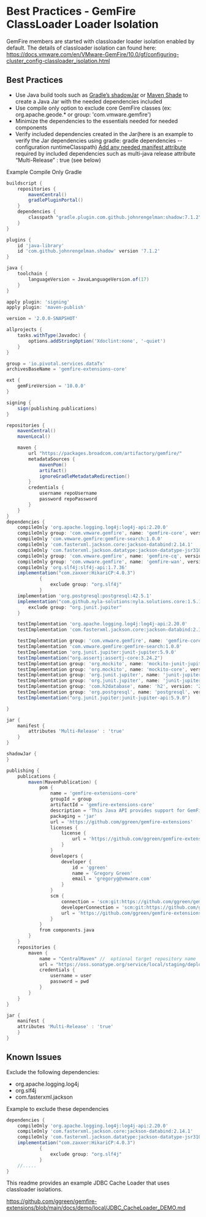 # Best Practices - GemFire ClassLoader Loader Isolation 


GemFire members are started with classloader loader isolation enabled by default. The details of classloader isolation can found here: https://docs.vmware.com/en/VMware-GemFire/10.0/gf/configuring-cluster_config-classloader_isolation.html


## Best Practices

- Use Java build tools such as [Gradle’s shadowJar](https://imperceptiblethoughts.com/shadow/) or [Maven Shade](https://maven.apache.org/plugins/maven-shade-plugin/) to create a Java Jar with the needed dependencies included
- Use compile only option to exclude core GemFire classes (ex: org.apache.geode.* or group: 'com.vmware.gemfire')
- Minimize the dependencies to the essentials needed for needed components
- Verify included dependencies created in the Jar(here is an example to verify the Jar dependencies using gradle: gradle dependencies --configuration runtimeClasspath)
[Add any needed manifest attribute](https://imperceptiblethoughts.com/shadow/configuration/#configuring-the-jar-manifest) required by included dependencies such as multi-java release attribute “Multi-Release” : true (see below)


Example Compile Only Gradle

```groovy
buildscript {
    repositories {
        mavenCentral()
        gradlePluginPortal()
    }
    dependencies {
        classpath "gradle.plugin.com.github.johnrengelman:shadow:7.1.2"
    }
}

plugins {
    id 'java-library'
    id 'com.github.johnrengelman.shadow' version '7.1.2'
}

java {
    toolchain {
        languageVersion = JavaLanguageVersion.of(17)
    }
}

apply plugin: 'signing'
apply plugin: 'maven-publish'

version = '2.0.0-SNAPSHOT'

allprojects {
    tasks.withType(Javadoc) {
        options.addStringOption('Xdoclint:none', '-quiet')
    }
}

group = 'io.pivotal.services.dataTx'
archivesBaseName = 'gemfire-extensions-core'

ext {
    gemFireVersion = '10.0.0'
}

signing {
    sign(publishing.publications)
}

repositories {
    mavenCentral()
    mavenLocal()

    maven {
        url "https://packages.broadcom.com/artifactory/gemfire/"
        metadataSources {
            mavenPom()
            artifact()
            ignoreGradleMetadataRedirection()
        }
        credentials {
            username repoUsername
            password repoPassword
        }
    }
}
dependencies {
    compileOnly 'org.apache.logging.log4j:log4j-api:2.20.0'
    compileOnly group: 'com.vmware.gemfire', name: 'gemfire-core', version: gemFireVersion
    compileOnly 'com.vmware.gemfire:gemfire-search:1.0.0'
    compileOnly 'com.fasterxml.jackson.core:jackson-databind:2.14.1'
    compileOnly 'com.fasterxml.jackson.datatype:jackson-datatype-jsr310:2.14.1'
    compileOnly group: 'com.vmware.gemfire', name: 'gemfire-cq', version: gemFireVersion
    compileOnly group: 'com.vmware.gemfire', name: 'gemfire-wan', version: gemFireVersion
    compileOnly 'org.slf4j:slf4j-api:1.7.36'
    implementation("com.zaxxer:HikariCP:4.0.3")
            {
                exclude group: "org.slf4j"
            }
    implementation 'org.postgresql:postgresql:42.5.1'
    implementation("com.github.nyla-solutions:nyla.solutions.core:1.5.1") {
        exclude group: "org.junit.jupiter"
    }

    testImplementation 'org.apache.logging.log4j:log4j-api:2.20.0'
    testImplementation 'com.fasterxml.jackson.core:jackson-databind:2.15.1'

    testImplementation group: 'com.vmware.gemfire', name: 'gemfire-core', version: gemFireVersion
    testImplementation 'com.vmware.gemfire:gemfire-search:1.0.0'
    testImplementation 'org.junit.jupiter:junit-jupiter:5.9.0'
    testImplementation("org.assertj:assertj-core:3.24.2")
    testImplementation group: 'org.mockito', name: 'mockito-junit-jupiter', version: '4.6.1'
    testImplementation group: 'org.mockito', name: 'mockito-core', version: '4.6.1'
    testImplementation group: 'org.junit.jupiter', name: 'junit-jupiter', version: '5.9.0'
    testImplementation group: 'org.junit.jupiter', name: 'junit-jupiter-engine', version: '5.9.0'
    testImplementation group: 'com.h2database', name: 'h2', version: '2.1.214'
    testImplementation group: 'org.postgresql', name: 'postgresql', version: '42.2.9'
    testImplementation("org.junit.jupiter:junit-jupiter-api:5.9.0")

}

jar {
    manifest {
        attributes 'Multi-Release' : 'true'
    }
}

shadowJar {
}

publishing {
    publications {
        maven(MavenPublication) {
            pom {
                name = 'gemfire-extensions-core'
                groupId = group
                artifactId = 'gemfire-extensions-core'
                description = 'This Java API provides support for GemFire'
                packaging = 'jar'
                url = 'https://github.com/ggreen/gemfire-extensions'
                licenses {
                    license {
                        url = 'https://github.com/ggreen/gemfire-extensions/blob/main/LICENSE'
                    }
                }
                developers {
                    developer {
                        id = 'ggreen'
                        name = 'Gregory Green'
                        email = 'gregoryg@vmware.com'
                    }
                }
                scm {
                    connection = 'scm:git:https://github.com/ggreen/gemfire-extensions.git'
                    developerConnection = 'scm:git:https://github.com/ggreen/gemfire-extensions.git'
                    url = 'https://github.com/ggreen/gemfire-extensions.git'
                }
            }
            from components.java
        }
    }
    repositories {
        maven {
            name = "CentralMaven" //  optional target repository name
            url = "https://oss.sonatype.org/service/local/staging/deploy/maven2/"
            credentials {
                username = user
                password = pwd
            }
        }
    }
}
```

```groovy
jar {
    manifest {
    attributes 'Multi-Release' : 'true'
    }
}
```


## Known Issues

Exclude the following dependencies: 
- org.apache.logging.log4j
- org.slf4j
- com.fasterxml.jackson

Example to exclude these dependencies

```groovy
dependencies {
    compileOnly 'org.apache.logging.log4j:log4j-api:2.20.0'
    compileOnly 'com.fasterxml.jackson.core:jackson-databind:2.14.1'
    compileOnly 'com.fasterxml.jackson.datatype:jackson-datatype-jsr310:2.14.1'
    implementation("com.zaxxer:HikariCP:4.0.3")
            {
                exclude group: "org.slf4j"
            }
    //.....
}
```

This readme provides an example  JDBC Cache Loader that uses classloader isolations.

https://github.com/ggreen/gemfire-extensions/blob/main/docs/demo/local/JDBC_CacheLoader_DEMO.md

